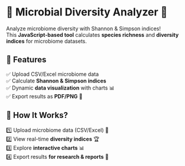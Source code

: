 # 🦠 Microbial Diversity Analyzer 🚀  

Analyze microbiome diversity with Shannon & Simpson indices!  
This **JavaScript-based tool** calculates **species richness** and **diversity indices** for microbiome datasets.  

## 🔬 Features  
✅ Upload CSV/Excel microbiome data  
✅ Calculate **Shannon & Simpson indices**  
✅ Dynamic **data visualization** with charts 📊  
✅ Export results as **PDF/PNG** 📄  

## 📜 How It Works?  
1️⃣ Upload microbiome data (CSV/Excel) 📂  
2️⃣ View real-time **diversity indices** 🏆  
3️⃣ Explore **interactive charts** 📊  
4️⃣ Export results **for research & reports** 📄  
